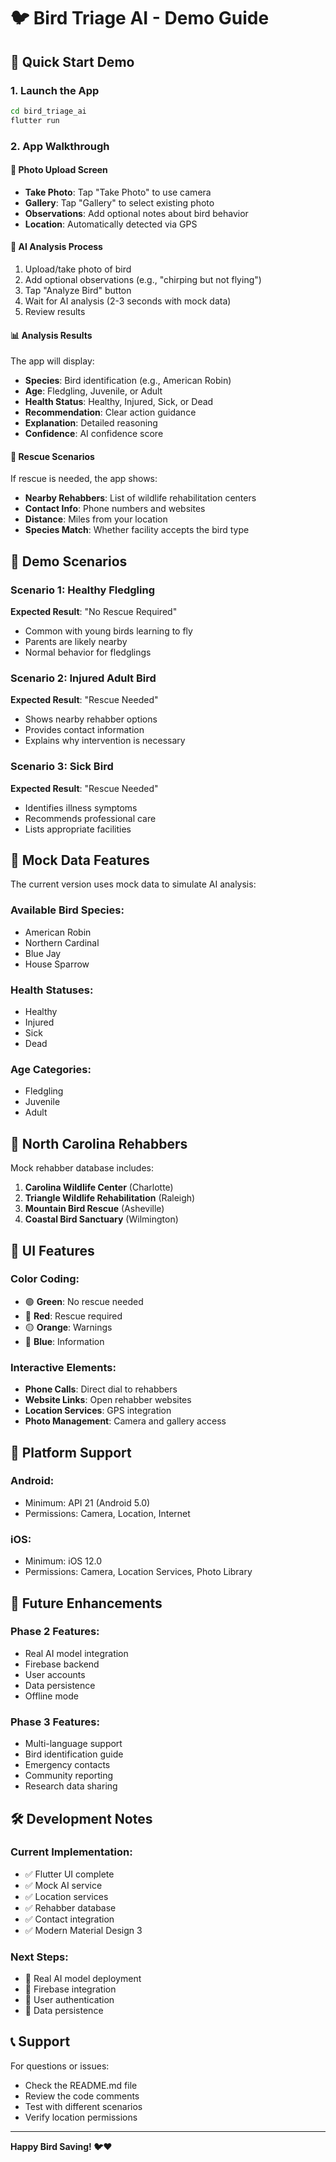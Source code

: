 # 🐦 Bird Triage AI - Demo Guide

## 🚀 Quick Start Demo

### 1. Launch the App
```bash
cd bird_triage_ai
flutter run
```

### 2. App Walkthrough

#### 📸 **Photo Upload Screen**
- **Take Photo**: Tap "Take Photo" to use camera
- **Gallery**: Tap "Gallery" to select existing photo
- **Observations**: Add optional notes about bird behavior
- **Location**: Automatically detected via GPS

#### 🧠 **AI Analysis Process**
1. Upload/take photo of bird
2. Add optional observations (e.g., "chirping but not flying")
3. Tap "Analyze Bird" button
4. Wait for AI analysis (2-3 seconds with mock data)
5. Review results

#### 📊 **Analysis Results**
The app will display:
- **Species**: Bird identification (e.g., American Robin)
- **Age**: Fledgling, Juvenile, or Adult
- **Health Status**: Healthy, Injured, Sick, or Dead
- **Recommendation**: Clear action guidance
- **Explanation**: Detailed reasoning
- **Confidence**: AI confidence score

#### 🚨 **Rescue Scenarios**
If rescue is needed, the app shows:
- **Nearby Rehabbers**: List of wildlife rehabilitation centers
- **Contact Info**: Phone numbers and websites
- **Distance**: Miles from your location
- **Species Match**: Whether facility accepts the bird type

## 🎯 Demo Scenarios

### Scenario 1: Healthy Fledgling
**Expected Result**: "No Rescue Required"
- Common with young birds learning to fly
- Parents are likely nearby
- Normal behavior for fledglings

### Scenario 2: Injured Adult Bird
**Expected Result**: "Rescue Needed"
- Shows nearby rehabber options
- Provides contact information
- Explains why intervention is necessary

### Scenario 3: Sick Bird
**Expected Result**: "Rescue Needed"
- Identifies illness symptoms
- Recommends professional care
- Lists appropriate facilities

## 🔧 Mock Data Features

The current version uses mock data to simulate AI analysis:

### Available Bird Species:
- American Robin
- Northern Cardinal
- Blue Jay
- House Sparrow

### Health Statuses:
- Healthy
- Injured
- Sick
- Dead

### Age Categories:
- Fledgling
- Juvenile
- Adult

## 📍 North Carolina Rehabbers

Mock rehabber database includes:
1. **Carolina Wildlife Center** (Charlotte)
2. **Triangle Wildlife Rehabilitation** (Raleigh)
3. **Mountain Bird Rescue** (Asheville)
4. **Coastal Bird Sanctuary** (Wilmington)

## 🎨 UI Features

### Color Coding:
- 🟢 **Green**: No rescue needed
- 🔴 **Red**: Rescue required
- 🟡 **Orange**: Warnings
- 🔵 **Blue**: Information

### Interactive Elements:
- **Phone Calls**: Direct dial to rehabbers
- **Website Links**: Open rehabber websites
- **Location Services**: GPS integration
- **Photo Management**: Camera and gallery access

## 📱 Platform Support

### Android:
- Minimum: API 21 (Android 5.0)
- Permissions: Camera, Location, Internet

### iOS:
- Minimum: iOS 12.0
- Permissions: Camera, Location Services, Photo Library

## 🔮 Future Enhancements

### Phase 2 Features:
- Real AI model integration
- Firebase backend
- User accounts
- Data persistence
- Offline mode

### Phase 3 Features:
- Multi-language support
- Bird identification guide
- Emergency contacts
- Community reporting
- Research data sharing

## 🛠️ Development Notes

### Current Implementation:
- ✅ Flutter UI complete
- ✅ Mock AI service
- ✅ Location services
- ✅ Rehabber database
- ✅ Contact integration
- ✅ Modern Material Design 3

### Next Steps:
- 🔄 Real AI model deployment
- 🔄 Firebase integration
- 🔄 User authentication
- 🔄 Data persistence

## 📞 Support

For questions or issues:
- Check the README.md file
- Review the code comments
- Test with different scenarios
- Verify location permissions

---

**Happy Bird Saving! 🐦❤️** 